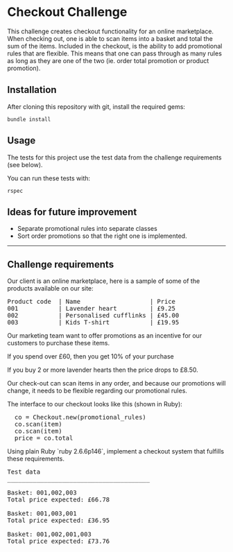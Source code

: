 # Checkout Challenge

This challenge creates checkout functionality for an online marketplace. When checking out, one is able to scan items into a basket and total the sum of the items. Included in the checkout, is the ability to add promotional rules that are flexible. This means that one can pass through as many rules as long as they are one of the two (ie. order total promotion or product promotion).  

## Installation

After cloning this repository with git, install the required gems:

```
bundle install
```

## Usage

The tests for this project use the test data from the challenge
requirements (see below).

You can run these tests with:

```
rspec
```

## Ideas for future improvement

- Separate promotional rules into separate classes
- Sort order promotions so that the right one is implemented. 

---

## Challenge requirements

<p>Our client is an online marketplace, here is a sample of some of the products available on our site:</p>

<pre>
Product code  | Name                   | Price
001           | Lavender heart         | £9.25
002           | Personalised cufflinks | £45.00
003           | Kids T-shirt           | £19.95
</pre>

<p>Our marketing team want to offer promotions as an incentive for our customers to purchase these items.</p>

<p>If you spend over £60, then you get 10% of your purchase<p>
<p>If you buy 2 or more lavender hearts then the price drops to £8.50.</p>

<p>Our check-out can scan items in any order, and because our promotions will change, it needs to be flexible regarding our promotional rules.</p>

<p>The interface to our checkout looks like this (shown in Ruby):</p>

<pre>
  co = Checkout.new(promotional_rules)
  co.scan(item)
  co.scan(item)
  price = co.total
</pre>

<p>Using plain Ruby `ruby 2.6.6p146`, implement a checkout system that fulfills these requirements.</p>

<pre>
Test data
_______________________________________

Basket: 001,002,003
Total price expected: £66.78

Basket: 001,003,001
Total price expected: £36.95

Basket: 001,002,001,003
Total price expected: £73.76
</pre>
